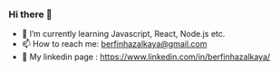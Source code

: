 ### Hi there 👋
- 🌱 I’m currently learning Javascript, React, Node.js etc.
- 📫 How to reach me: berfinhazalkaya@gmail.com
- 📝 My linkedin page : https://www.linkedin.com/in/berfinhazalkaya/

<!--
**berfinhazalkaya/berfinhazalkaya** is a ✨ _special_ ✨ repository because its `README.md` (this file) appears on your GitHub profile.

Here are some ideas to get you started:

- 🔭 I’m currently working on ...

- 👯 I’m looking to collaborate on ...
- 🤔 I’m looking for help with ...
- 💬 Ask me about ...


- 😄 Pronouns: ...
- ⚡ Fun fact: ...
-->
